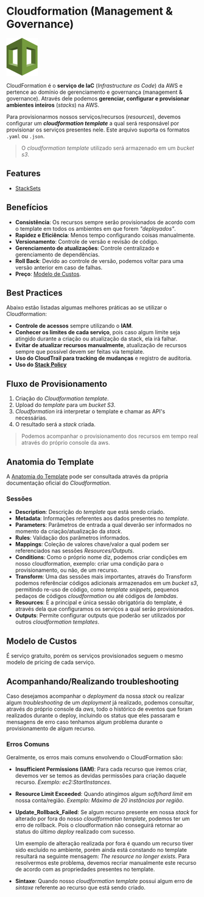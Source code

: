 # Cloudformation (Management & Governance)

<img height=100px; alt="cloudformation" src="../../../images/cloudformation.png" />

CloudFormation é o **serviço de IaC** (*Infrastructure as Code*) da AWS e pertence ao domínio de gerenciamento e governança (management & governance). Através dele podemos **gerenciar, configurar e provisionar ambientes inteiros** (*stacks*) na AWS.

Para provisionarmos nossos serviços/recursos (*resources*), devemos configurar um ***cloudformation template*** a qual será responsável por provisionar os serviços presentes nele. Este arquivo suporta os formatos ```.yaml``` ou ```.json```.

> O *cloudformation template* utilizado será armazenado em um *bucket s3*.

## Features

- [StackSets](./stacksets/README.md)

## Benefícios

- **Consistência**: Os recursos sempre serão provisionados de acordo com o template em todos os ambientes em que forem *"deployados"*.
- **Rapidez e Eficiência**: Menos tempo configurando coisas manualmente.
- **Versionamento**: Controle de versão e revisão de código.
- **Gerenciamento de atualizações**: Controle centralizado e gerenciamento de dependências.
- **Roll Back**: Devido ao controle de versão, podemos voltar para uma versão anterior em caso de falhas.
- **Preço**: [Modelo de Custos](#modelo-de-custos).

## Best Practices

Abaixo estão listadas algumas melhores práticas ao se utilizar o Cloudformation:

- **Controle de acessos** sempre utilizando o **IAM**.
- **Conhecer os limites de cada serviço**, pois caso algum limite seja atingido durante a criação ou atualização da stack, ela irá falhar.
- **Evitar de atualizar recursos manualmente**, atualização de recursos sempre que possível devem ser feitas via template.
- **Uso do CloudTrail para tracking de mudanças** e registro de auditoria.
- **Uso do [Stack Policy](./stack-policy/README.md)**

## Fluxo de Provisionamento

1. Criação do *Cloudformation template*.
2. Upload do *template* para um *bucket S3*.
3. *Cloudformation* irá interpretar o template e chamar as API's necessárias.
4. O resultado será a *stack* criada.

> Podemos acompanhar o provisionamento dos recursos em tempo real através do próprio console da aws.

## Anatomia do Template

A [Anatomia do Template](https://docs.aws.amazon.com/AWSCloudFormation/latest/UserGuide/template-anatomy.html) pode ser consultada através da própria documentação oficial do *Cloudformation*.

### Sessões

- **Description**: Descrição do *template* que está sendo criado.
- **Metadata**: Informações referentes aos dados presentes no *template*.
- **Parameters**: Parâmetros de entrada a qual deverão ser informados no momento da criação/atualização da *stack*.
- **Rules**: Validação dos parâmetros informados.
- **Mappings**: Coleção de valores chave/valor a qual podem ser referenciados nas sessões *Resources/Outputs*.
- **Conditions**: Como o próprio nome diz, podemos criar condições em nosso cloudformation, exemplo: criar uma condição para o provisionamento, ou não, de um recurso.
- **Transform**: Uma das sessões mais importantes, através do Transform podemos referênciar códigos adicionais armazenados em um *bucket s3*, permitindo re-uso de código, como *template snippets*, pequenos pedaços de códigos *cloudformation* ou até códigos de *lambdas*.
- **Resources**: É a principal e única sessão obrigatória do template, é através dela que configuramos os serviços a qual serão provisionados.
- **Outputs**: Permite configurar outputs que poderão ser utilizados por outros *cloudformation templates*.

## Modelo de Custos

É serviço gratuito, porém os serviços provisionados seguem o mesmo modelo de pricing de cada serviço.

## Acompanhando/Realizando troubleshooting

Caso desejamos acompanhar o *deployment* da nossa *stack* ou realizar algum *troubleshooting* de um *deployment* já realizado, podemos consultar, através do próprio console da *aws*, todo o histórico de eventos que foram realizados durante o deploy, incluindo os status que eles passaram e mensagens de erro caso tenhamos algum problema durante o provisionamento de algum recurso.

### Erros Comuns

Geralmente, os erros mais comuns envolvendo o CloudFormation são:

- **Insufficient Permissions (IAM)**: Para cada recurso que iremos criar, devemos ver se temos as devidas permissões para criação daquele recurso. *Exemplo: ec2:StartInstances*.

- **Resource Limit Exceeded**: Quando atingimos algum *soft/hard limit* em nossa conta/região. *Exemplo: Máximo de 20 instâncias por região*.

- **Update_Rollback_Failed**: Se algum recurso presente em nossa *stack* for alterado por fora do nosso *cloudformation template*, podemos ter um erro de rollback. Pois o cloudformation não conseguirá retornar ao status do último *deploy* realizado com sucesso.

    Um exemplo de alteração realizada por fora é quando um recurso tiver sido excluído no ambiente, porém ainda está constando no template resultará na seguinte mensagem: *The resource no longer exists*. Para resolvermos este problema, devemos recriar manualmente este recurso de acordo com as propriedades presentes no template.

- **Sintaxe**: Quando nosso *cloudformation template* possui algum erro de *sintaxe* referente ao recurso que está sendo criado.